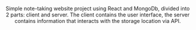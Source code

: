 <p align="center">Simple note-taking website project using React and MongoDb, divided into 2 parts: client and server. The client contains the user interface, the server contains information that interacts with the storage location via API.</p>
